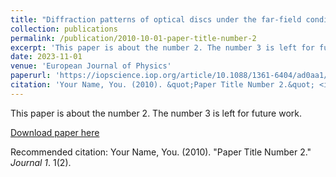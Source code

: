```yaml
---
title: "Diffraction patterns of optical discs under the far-field condition"
collection: publications
permalink: /publication/2010-10-01-paper-title-number-2
excerpt: 'This paper is about the number 2. The number 3 is left for future work.'
date: 2023-11-01
venue: 'European Journal of Physics'
paperurl: 'https://iopscience.iop.org/article/10.1088/1361-6404/ad0aa1/meta'
citation: 'Your Name, You. (2010). &quot;Paper Title Number 2.&quot; <i>Journal 1</i>. 1(2).'
---
```

This paper is about the number 2. The number 3 is left for future work.

[Download paper here](https://iopscience.iop.org/article/10.1088/1361-6404/ad0aa1/meta)

Recommended citation: Your Name, You. (2010). "Paper Title Number 2." <i>Journal 1</i>. 1(2).
